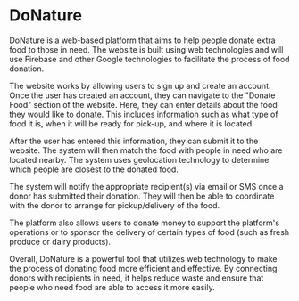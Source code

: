 # DoNature
 
DoNature is a web-based platform that aims to help people donate extra food to those in need. The website is built using web technologies and will use Firebase and other Google technologies to facilitate the process of food donation.

The website works by allowing users to sign up and create an account. Once the user has created an account, they can navigate to the "Donate Food" section of the website. Here, they can enter details about the food they would like to donate. This includes information such as what type of food it is, when it will be ready for pick-up, and where it is located.

After the user has entered this information, they can submit it to the website. The system will then match the food with people in need who are located nearby. The system uses geolocation technology to determine which people are closest to the donated food.

The system will notify the appropriate recipient(s) via email or SMS once a donor has submitted their donation. They will then be able to coordinate with the donor to arrange for pickup/delivery of the food.

The platform also allows users to donate money to support the platform's operations or to sponsor the delivery of certain types of food (such as fresh produce or dairy products).

Overall, DoNature is a powerful tool that utilizes web technology to make the process of donating food more efficient and effective. By connecting donors with recipients in need, it helps reduce waste and ensure that people who need food are able to access it more easily.
